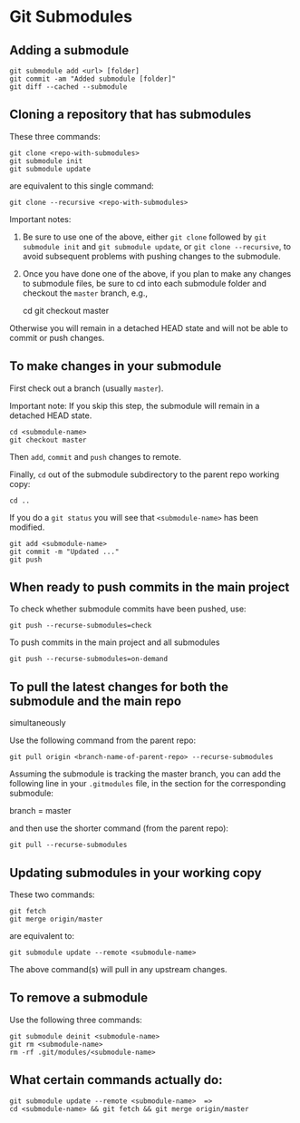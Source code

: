# Git Submodules

## Adding a submodule

    git submodule add <url> [folder]
    git commit -am "Added submodule [folder]"
    git diff --cached --submodule

## Cloning a repository that has submodules

These three commands:

    git clone <repo-with-submodules>
    git submodule init
    git submodule update

are equivalent to this single command:

    git clone --recursive <repo-with-submodules>

Important notes:

1. Be sure to use one of the above, either `git clone` followed by `git
   submodule init` and `git submodule update`, or `git clone --recursive`,
   to avoid subsequent problems with pushing changes to the submodule.

2. Once you have done one of the above, if you plan to make any changes to
   submodule files, be sure to cd into each submodule folder and checkout
   the `master` branch, e.g.,

    cd <submodule-folder>
    git checkout master

Otherwise you will remain in a detached HEAD state and will not be able to
commit or push changes.

## To make changes in your submodule

First check out a branch (usually `master`).

Important note: If you skip this step, the submodule will remain in a detached
HEAD state.

    cd <submodule-name>
    git checkout master

Then `add`, `commit` and `push` changes to remote.

Finally, `cd` out of the submodule subdirectory to the parent repo working copy:

    cd ..

If you do a `git status` you will see that `<submodule-name>` has been modified.

    git add <submodule-name>
    git commit -m "Updated ..."
    git push

## When ready to push commits in the main project

To check whether submodule commits have been pushed, use:

    git push --recurse-submodules=check

To push commits in the main project and all submodules

    git push --recurse-submodules=on-demand

## To pull the latest changes for both the submodule and the main repo
simultaneously

Use the following command from the parent repo:

    git pull origin <branch-name-of-parent-repo> --recurse-submodules

Assuming the submodule is tracking the master branch, you can add the following
line in your `.gitmodules` file, in the section for the corresponding submodule:

  branch = master

and then use the shorter command (from the parent repo):

    git pull --recurse-submodules

## Updating submodules in your working copy

These two commands:

    git fetch
    git merge origin/master

are equivalent to:

    git submodule update --remote <submodule-name>

The above command(s) will pull in any upstream changes.

## To remove a submodule

Use the following three commands:

    git submodule deinit <submodule-name>
    git rm <submodule-name>
    rm -rf .git/modules/<submodule-name>

## What certain commands actually do:

    git submodule update --remote <submodule-name>  =>
    cd <submodule-name> && git fetch && git merge origin/master
